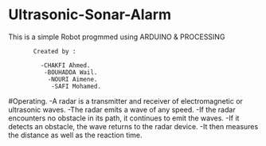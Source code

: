 # Ultrasonic-Sonar-Alarm
This is a simple Robot progmmed using ARDUINO &amp; PROCESSING


     

           Created by :
              
             -CHAKFI Ahmed.
              -BOUHADDA Wail.
               -NOURI Aimene.
                -SAFI Mohamed.
              




#Operating.
 -A radar is a transmitter and receiver of electromagnetic or ultrasonic waves.
 -The radar emits a wave of any speed.
 -If the radar encounters no obstacle in its path, it continues to emit the waves.
 -If it detects an obstacle, the wave returns to the radar device.
 -It then measures the distance as well as the reaction time.